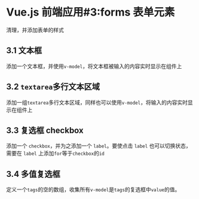 # Vue.js 前端应用#3:forms 表单元素

清理，并添加表单的样式

## 3.1 文本框

添加一个文本框，并使用`v-model`，将文本框被输入的内容实时显示在组件上

## 3.2 `textarea`多行文本区域

添加一组`textarea`多行文本区域，同样也可以使用`v-model`，将输入的内容实时显示在组件上

## 3.3 复选框 checkbox

添加一个 `checkbox`，并为之添加一个 `label`。要使点击 `label` 也可以切换状态，需要在 `label` 上添加`for`等于`checkbox`的`id`

## 3.4 多值复选框

定义一个`tags`的空的数组，收集所有`v-model`是`tags`的复选框中`value`的值。
